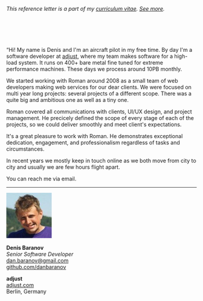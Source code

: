 _This reference letter is a part of my [curriculum vitae](/cv.html).
[See&nbsp;more](./)._

# &nbsp;

<p class="quote">&#8220;Hi! My name is Denis and I'm an aircraft
pilot in my free time. By day I'm a software developer at <a
href="https://www.adjust.com">adjust</a>, where my team makes
software for a high-load system. It runs on 400+ bare metal fine
tuned for extreme performance machines. These days we process around
10PB monthly.</p>

We started working with Roman around 2008 as a small team of web
developers making web services for our dear clients. We were focused
on multi year long projects: several projects of a different scope.
There was a quite big and ambitious one as well as a tiny one.

Roman covered all communications with clients, UI/UX design, and
project management. He precicely defined the scope of every stage
of each of the projects, so we could deliver smoothly and meet
client's expectations.

It's a great pleasure to work with Roman. He demonstrates exceptional
dedication, engagement, and professionalism regardless of tasks and
circumstances.

In recent years we mostly keep in touch online as we both move from
city to city and usually we are few hours flight apart.

You can reach me via email.

---

<img src="dba.jpeg" class="avatar">

**Denis Baranov**<br>
_Senior Software Developer_<br>
dan.baranov@gmail.com<br>
[github.com/danbaranov](https://github.com/danbaranov)

**adjust**<br>
[adjust.com](https://www.adjust.com/)<br>
Berlin, Germany
